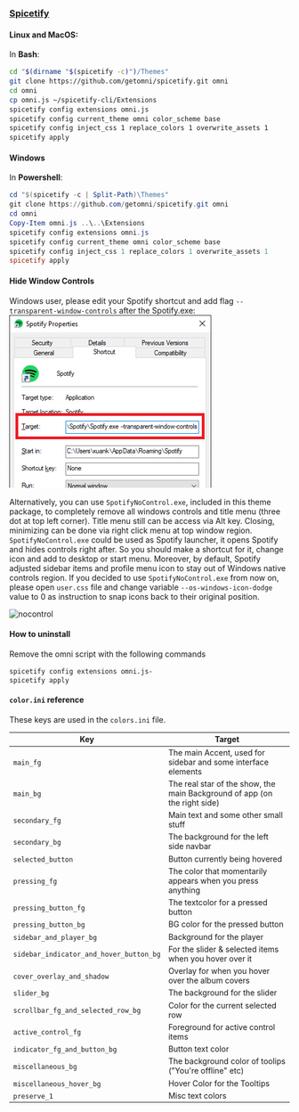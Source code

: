 ### [Spicetify](https://github.com/khanhas/spicetify-cli)

#### Linux and MacOS:

In **Bash**:

```bash
cd "$(dirname "$(spicetify -c)")/Themes"
git clone https://github.com/getomni/spicetify.git omni
cd omni
cp omni.js ~/spicetify-cli/Extensions
spicetify config extensions omni.js
spicetify config current_theme omni color_scheme base
spicetify config inject_css 1 replace_colors 1 overwrite_assets 1
spicetify apply
```

#### Windows

In **Powershell**:

```powershell
cd "$(spicetify -c | Split-Path)\Themes"
git clone https://github.com/getomni/spicetify.git omni
cd omni
Copy-Item omni.js ..\..\Extensions
spicetify config extensions omni.js
spicetify config current_theme omni color_scheme base
spicetify config inject_css 1 replace_colors 1 overwrite_assets 1
spicetify apply
```

#### Hide Window Controls

Windows user, please edit your Spotify shortcut and add flag `--transparent-window-controls` after the Spotify.exe:
![instruction1](./windows-shortcut-instruction.png)

Alternatively, you can use `SpotifyNoControl.exe`, included in this theme package, to completely remove all windows controls and title menu (three dot at top left corner). Title menu still can be access via Alt key. Closing, minimizing can be done via right click menu at top window region.
`SpotifyNoControl.exe` could be used as Spotify launcher, it opens Spotify and hides controls right after. So you should make a shortcut for it, change icon and add to desktop or start menu.
Moreover, by default, Spotify adjusted sidebar items and profile menu icon to stay out of Windows native controls region. If you decided to use `SpotifyNoControl.exe` from now on, please open `user.css` file and change variable `--os-windows-icon-dodge` value to 0 as instruction to snap icons back to their original position.

![nocontrol](https://i.imgur.com/qdZyv1t.png)

#### How to uninstall

Remove the omni script with the following commands

```
spicetify config extensions omni.js-
spicetify apply
```

#### `color.ini` reference

These keys are used in the `colors.ini` file.

| Key                                     | Target                                                                    |
| --------------------------------------- | ------------------------------------------------------------------------- |
| `main_fg`                               | The main Accent, used for sidebar and some interface elements             |
| `main_bg`                               | The real star of the show, the main Background of app (on the right side) |
| `secondary_fg`                          | Main text and some other small stuff                                      |
| `secondary_bg`                          | The background for the left side navbar                                   |
| `selected_button`                       | Button currently being hovered                                            |
| `pressing_fg`                           | The color that momentarily appears when you press anything                |
| `pressing_button_fg`                    | The textcolor for a pressed button                                        |
| `pressing_button_bg`                    | BG color for the pressed button                                           |
| `sidebar_and_player_bg`                 | Background for the player                                                 |
| `sidebar_indicator_and_hover_button_bg` | For the slider & selected items when you hover over it                    |
| `cover_overlay_and_shadow`              | Overlay for when you hover over the album covers                          |
| `slider_bg`                             | The background for the slider                                             |
| `scrollbar_fg_and_selected_row_bg`      | Color for the current selected row                                        |
| `active_control_fg`                     | Foreground for active control items                                       |
| `indicator_fg_and_button_bg`            | Button text color                                                         |
| `miscellaneous_bg`                      | The background color of toolips ("You're offline" etc)                    |
| `miscellaneous_hover_bg`                | Hover Color for the Tooltips                                              |
| `preserve_1`                            | Misc text colors                                                          |
